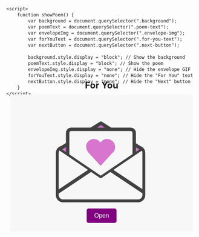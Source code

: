 <!DOCTYPE html>
<html lang="en">
<head>
<meta charset="UTF-8">
<meta http-equiv="X-UA-Compatible" content="IE=edge">
<meta name="viewport" content="width=device-width, initial-scale=1.0">
<title>foryoumwaaa</title>
<style>
    body {
        position: relative;
        width: 563px;
        height: 860px;
        margin: 0 auto;
    }
    
    .background {
        position: absolute;
        width: 100%;
        height: 100%;
        background-image: url('background poem img.jpg');
        background-size: cover;
        background-repeat: no-repeat;
        background-position: center;
        display: none; /* Hide the background initially */
    }
    
    .poem-text {
        display: none; /* Hide the poem initially */
        position: absolute;
        top: 50%;
        left: 50%;
        transform: translate(-50%, -50%);
        max-width: 80%;
        padding: 40px;
        font-size: 14px; /* Adjust the font size as needed */
        text-align: center;
        font-family: 'Poiret One', sans-serif; /* Change font family */
        font-weight: bold; /* Make the text bold */
    }

    .envelope-img {
        position: absolute;
        top: 50%;
        left: 50%;
        transform: translate(-50%, -50%);
        max-width: 80%;
        background-color: white; /* Plain white background */
    }

    /* Hide the background image only for the envelope */
    .envelope-img::before {
        content: "";
        position: absolute;
        width: 100%;
        height: 100%;
        background-image: none; /* Hide the background image */
    }

    .for-you-text {
        position: absolute;
        top: calc(50% - 220px); /* Adjust the position */
        left: 50%;
        transform: translateX(-50%);
        text-align: center;
        font-size: 24px;
        font-weight: bold;
    }

    .next-button {
        position: absolute;
        top: calc(50% + 120px); /* Adjust the position */
        left: 50%;
        transform: translateX(-50%);
        font-size: 16px;
        background-color: purple; /* Change the button color to purple */
        color: white;
        border: none;
        border-radius: 5px;
        padding: 10px 20px;
        cursor: pointer;
    }
</style>
<link href="https://fonts.googleapis.com/css2?family=Poiret+One&display=swap" rel="stylesheet">
</head>
<body>
    <div class="background"></div>
    <div class="for-you-text">For You</div>
    <img class="envelope-img" src="envelope.gif" alt="Envelope GIF">
    <button class="next-button" onclick="showPoem()">Open</button>
    <div class="poem-text">
        <p>Hints, dance in the moon's soft glow.</p>
        <p>Amidst whispers of wishes, we'll sow.</p>
        <p>Painting dreams with stars in the night sky.</p>
        <p>Playing melodies as time rushes by.</p>
        <p>Yearning for laughter, let's seize the day.</p>
        <p>Boundless joy in each moment we sway.</p>
        <p>In the embrace of dawn's golden hue.</p>
        <p>Radiant smiles, our friendship anew.</p>
        <p>Tender memories, like petals in the wind.</p>
        <p>Hearts intertwined, in harmony we've pinned.</p>
        <p>Daybreak whispers secrets of the divine.</p>
        <p>A symphony of love in every line.</p>
        <p>You, the essence of grace and light.</p>
        <p>Cherished friend, in the darkest night.</p>
        <p>Here's to endless adventures, bold and true.</p>
        <p>In every step, I'll be there for you.</p>
        <p>Now, as another year begins to shine.</p>
        <p>Eternal wishes, dear Chine, are thine.</p>
    </div>

    <script>
        function showPoem() {
            var background = document.querySelector(".background");
            var poemText = document.querySelector(".poem-text");
            var envelopeImg = document.querySelector(".envelope-img");
            var forYouText = document.querySelector(".for-you-text");
            var nextButton = document.querySelector(".next-button");
            
            background.style.display = "block"; // Show the background
            poemText.style.display = "block"; // Show the poem
            envelopeImg.style.display = "none"; // Hide the envelope GIF
            forYouText.style.display = "none"; // Hide the "For You" text
            nextButton.style.display = "none"; // Hide the "Next" button
        }
    </script>
</body>
</html>
